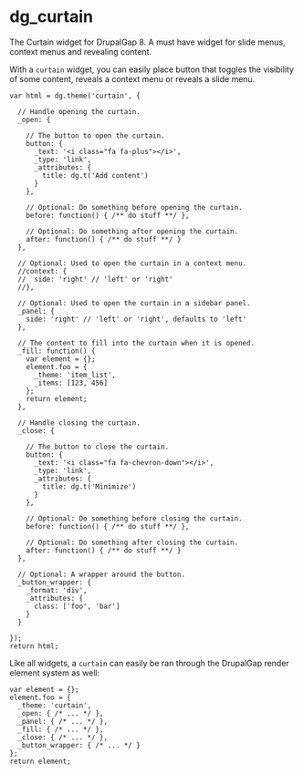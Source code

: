 # dg_curtain

The Curtain widget for DrupalGap 8. A must have widget for slide menus, context menus and revealing content.

With a `curtain` widget, you can easily place button that toggles the visibility of some content, reveals a context
menu or reveals a slide menu.

```
var html = dg.theme('curtain', {

  // Handle opening the curtain.
  _open: {
  
    // The button to open the curtain.
    button: {
      _text: '<i class="fa fa-plus"></i>',
      _type: 'link',
      _attributes: {
        title: dg.t('Add content')
      }
    },
    
    // Optional: Do something before opening the curtain.
    before: function() { /** do stuff **/ },
    
    // Optional: Do something after opening the curtain.
    after: function() { /** do stuff **/ }
  },
  
  // Optional: Used to open the curtain in a context menu.
  //context: {
  //  side: 'right' // 'left' or 'right'
  //},

  // Optional: Used to open the curtain in a sidebar panel.
  _panel: {
    side: 'right' // 'left' or 'right', defaults to 'left'
  },
  
  // The content to fill into the curtain when it is opened.
  _fill: function() {
    var element = {};
    element.foo = {
      _theme: 'item_list',
      _items: [123, 456]
    };
    return element;
  },
  
  // Handle closing the curtain.
  _close: {
  
    // The button to close the curtain.
    button: {
      _text: '<i class="fa fa-chevron-down"></i>',
      _type: 'link',
      _attributes: {
        title: dg.t('Minimize')
      }
    },
    
    // Optional: Do something before closing the curtain.
    before: function() { /** do stuff **/ },
    
    // Optional: Do something after closing the curtain.
    after: function() { /** do stuff **/ }
  },
  
  // Optional: A wrapper around the button.
  _button_wrapper: {
    _format: 'div',
    _attributes: {
      class: ['foo', 'bar']
    }
  }
  
});
return html;
```

Like all widgets, a `curtain` can easily be ran through the DrupalGap render element system as well:

```
var element = {};
element.foo = {
  _theme: 'curtain',
  _open: { /* ... */ },
  _panel: { /* ... */ },
  _fill: { /* ... */ },
  _close: { /* ... */ },
  _button_wrapper: { /* ... */ }
};
return element;
```
